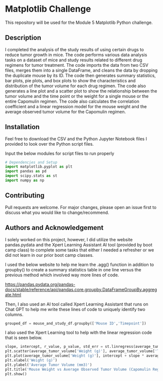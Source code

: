 # Matplotlib Challenge
This repository will be used for the Module 5 Matplotlib Python challenge.

## Description

I completed the analysis of the study results of using certain drugs to reduce tumor growth in mice. The code performs various data analysis tasks on a dataset of mice and study results related to different drug regimens for tumor treatment. The code imports the data from two CSV files, merges them into a single DataFrame, and cleans the data by dropping the duplicate mouse by its ID. The code then generates summary statistics, bar plots, pie plots, and box plots to show the characteristics and distribution of the tumor volume for each drug regimen. The code also generates a line plot and a scatter plot to show the relationship between the tumor volume and the time point or the weight for a single mouse or the entire Capomulin regimen. The code also calculates the correlation coefficient and a linear regression model for the mouse weight and the average observed tumor volume for the Capomulin regimen.

## Installation

Feel free to download the CSV and the Python Jupyter Notebook files I provided to look over the Python script files.

Input the below modules for script files to run properly

```python
# Dependencies and Setup
import matplotlib.pyplot as plt
import pandas as pd
import scipy.stats as st
import numpy as np
```

## Contributing

Pull requests are welcome. For major changes, please open an issue first
to discuss what you would like to change/recommend.

## Authors and Acknowledgement
I solely worked on this project, however, I did utilize the website pandas.pydata and the Xpert Learning Assistant AI tool (provided by boot camp class) to complete some tasks that either I needed a refresher or we did not learn in our prior boot camp classes.

I used the below website to help me learn the .agg() function in addition to groupby() to create a summary statistics table in one line versus the previous method which involved way more lines of code.

https://pandas.pydata.org/pandas-docs/stable/reference/api/pandas.core.groupby.DataFrameGroupBy.aggregate.html

Then, I also used an AI tool called Xpert Learning Assistant that runs on Chat GPT to help me write these lines of code to uniquely identify two columns.

```python
grouped_df = mouse_and_study_df.groupby(['Mouse ID','Timepoint'])
```

I also used the Xpert Learning tool to help with the linear regression code that is seen below.

```python
slope, intercept, r_value, p_value, std_err = st.linregress(average_tumor_volume['Weight (g)'], average_tumor_volume['Tumor Volume (mm3)'])
plt.scatter(average_tumor_volume['Weight (g)'], average_tumor_volume['Tumor Volume (mm3)'])
plt.plot(average_tumor_volume['Weight (g)'], intercept + slope * average_tumor_volume['Weight (g)'], color='red')
plt.xlabel('Weight (g)')
plt.ylabel('Average Tumor Volume (mm3)')
plt.title('Mouse Weight vs Average Observed Tumor Volume (Capomulin Regimen)')
plt.show()
```
